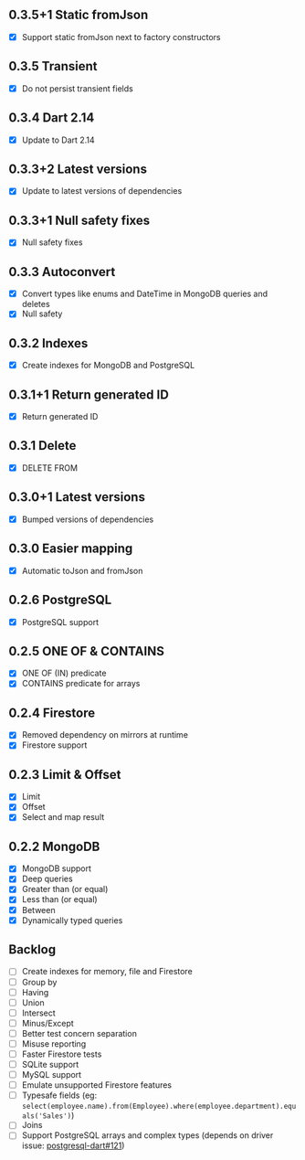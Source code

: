 0.3.5+1 Static fromJson
-------------------------------

* [x] Support static fromJson next to factory constructors

0.3.5 Transient
-------------------------------

* [x] Do not persist transient fields

0.3.4 Dart 2.14
-------------------------

* [x] Update to Dart 2.14

0.3.3+2 Latest versions
-------------------------

* [x] Update to latest versions of dependencies

0.3.3+1 Null safety fixes
-------------------------

* [x] Null safety fixes

0.3.3 Autoconvert
-----------------

* [x] Convert types like enums and DateTime in MongoDB queries and deletes
* [x] Null safety

0.3.2 Indexes
-------------

* [x] Create indexes for MongoDB and PostgreSQL

0.3.1+1 Return generated ID
---------------------------

* [x] Return generated ID

0.3.1 Delete
------------

* [x] DELETE FROM

0.3.0+1 Latest versions
-----------------------

* [x] Bumped versions of dependencies

0.3.0 Easier mapping
--------------------

* [x] Automatic toJson and fromJson

0.2.6 PostgreSQL
----------------

* [x] PostgreSQL support

0.2.5 ONE OF & CONTAINS
-----------------------

* [x] ONE OF (IN) predicate
* [x] CONTAINS predicate for arrays

0.2.4 Firestore
---------------

* [x] Removed dependency on mirrors at runtime
* [x] Firestore support

0.2.3 Limit & Offset
--------------------

* [x] Limit
* [x] Offset
* [x] Select and map result

0.2.2 MongoDB
-------------

* [x] MongoDB support
* [x] Deep queries
* [x] Greater than (or equal)
* [x] Less than (or equal)
* [x] Between
* [x] Dynamically typed queries

Backlog
-------

* [ ] Create indexes for memory, file and Firestore
* [ ] Group by
* [ ] Having
* [ ] Union
* [ ] Intersect
* [ ] Minus/Except
* [ ] Better test concern separation
* [ ] Misuse reporting
* [ ] Faster Firestore tests
* [ ] SQLite support
* [ ] MySQL support
* [ ] Emulate unsupported Firestore features
* [ ] Typesafe fields (eg: `select(employee.name).from(Employee).where(employee.department).equals('Sales')`)
* [ ] Joins
* [ ] Support PostgreSQL arrays and complex types (depends on driver
  issue: [postgresql-dart#121](https://github.com/stablekernel/postgresql-dart/issues/121))
